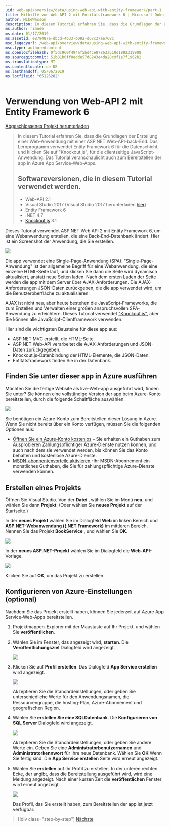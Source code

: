 ```yaml
---
uid: web-api/overview/data/using-web-api-with-entity-framework/part-1
title: Mithilfe von Web-API 2 mit Entitätsframework 6 | Microsoft-Dokumentation
author: MikeWasson
description: In diesem Tutorial erfahren Sie, dass die Grundlagen der Erstellung einer Web-Anwendung mit einer ASP.NET Web-API-back-End. Das Lernprogramm verwendet Entity Framework 6 für das Layout der Daten...
ms.author: riande
ms.date: 01/17/2019
ms.assetid: e879487e-dbcd-4b33-b092-d67c37ae768c
msc.legacyurl: /web-api/overview/data/using-web-api-with-entity-framework/part-1
msc.type: authoredcontent
ms.openlocfilehash: 0f5dc960f494af5bd4ce87863a510d1892319908
ms.sourcegitcommit: 51b01b6ff8edde57d8243e4da28c9f1e7f1962b2
ms.translationtype: MT
ms.contentlocale: de-DE
ms.lasthandoff: 05/06/2019
ms.locfileid: "65126282"
---
```

# <a name="using-web-api-2-with-entity-framework-6"></a>Verwendung von Web-API 2 mit Entity Framework 6

[Abgeschlossenes Projekt herunterladen](https://github.com/MikeWasson/BookService)

> In diesem Tutorial erfahren Sie, dass die Grundlagen der Erstellung einer Web-Anwendung mit einer ASP.NET Web-API-back-End. Das Lernprogramm verwendet Entity Framework 6 für die Datenschicht, und klicken Sie auf "Knockout.js", für die clientseitige JavaScript-Anwendung. Das Tutorial veranschaulicht auch zum Bereitstellen der app in Azure App Service-Web-Apps.
>
> ## <a name="software-versions-used-in-the-tutorial"></a>Softwareversionen, die in diesem Tutorial verwendet werden.
>
> - Web-API 2.1
> - Visual Studio 2017 (Visual Studio 2017 herunterladen [hier](https://visualstudio.microsoft.com/downloads/?utm_medium=microsoft&utm_source=docs.microsoft.com&utm_campaign=button+cta&utm_content=download+vs2017))
> - Entity Framework 6
> - .NET 4.7
> - [Knockout.js](http://knockoutjs.com/) 3.1

Dieses Tutorial verwendet ASP.NET Web API 2 mit Entity Framework 6, um eine Webanwendung erstellen, die eine Back-End-Datenbank ändert. Hier ist ein Screenshot der Anwendung, die Sie erstellen.

[![](part-1/_static/image2.png)](part-1/_static/image1.png)

Die app verwendet eine Single-Page-Anwendung (SPA). "Single-Page-Anwendung" ist der allgemeine Begriff für eine Webanwendung, die eine einzelne HTML-Seite lädt, und klicken Sie dann die Seite wird dynamisch aktualisiert, anstatt neue Seiten laden. Nach dem ersten Laden der Seite werden die app mit dem Server über AJAX-Anforderungen. Die AJAX-Anforderungen JSON-Daten zurückgeben, die die app verwendet wird, um die Benutzeroberfläche zu aktualisieren.

AJAX ist nicht neu, aber heute bestehen die JavaScript-Frameworks, die zum Erstellen und Verwalten einer großen anspruchsvollen SPA-Anwendung zu erleichtern. Dieses Tutorial verwendet ["Knockout.js"](http://knockoutjs.com/), aber Sie können alle JavaScript-Clientframework verwenden.

Hier sind die wichtigsten Bausteine für diese app aus:

- ASP.NET MVC erstellt, die HTML-Seite.
- ASP.NET Web-API verarbeitet die AJAX-Anforderungen und JSON-Daten zurückgegeben.
- Knockout.js-Datenbindung der HTML-Elemente, die JSON-Daten.
- Entitätsframework finden Sie in der Datenbank.

## <a name="see-this-app-running-on-azure"></a>Finden Sie unter dieser app in Azure ausführen

Möchten Sie die fertige Website als live-Web-app ausgeführt wird, finden Sie unter? Sie können eine vollständige Version der app beim Azure-Konto bereitstellen, durch die folgende Schaltfläche auswählen.

[![](http://azuredeploy.net/deploybutton.png)](https://azuredeploy.net/?WT.mc_id=deploy_azure_aspnet&repository=https://github.com/tfitzmac/BookService)

Sie benötigen ein Azure-Konto zum Bereitstellen dieser Lösung in Azure. Wenn Sie nicht bereits über ein Konto verfügen, müssen Sie die folgenden Optionen aus:

- [Öffnen Sie ein Azure-Konto kostenlos](https://azure.microsoft.com/pricing/free-trial/?WT.mc_id=A443DD604) – Sie erhalten ein Guthaben zum Ausprobieren Zahlungspflichtiger Azure-Dienste nutzen können, und auch nach dem sie verwendet werden, bis können Sie das Konto behalten und kostenlose Azure-Dienste.
- [MSDN-abonnentenvorteile aktivieren](https://azure.microsoft.com/pricing/member-offers/msdn-benefits-details/?WT.mc_id=A443DD604) -Ihr MSDN-Abonnement ein monatliches Guthaben, die Sie für zahlungspflichtige Azure-Dienste verwenden können.

## <a name="create-the-project"></a>Erstellen eines Projekts

Öffnen Sie Visual Studio. Von der **Datei** , wählen Sie im Menü **neu**, und wählen Sie dann **Projekt**. (Oder wählen Sie **neues Projekt** auf der Startseite.)

In der **neues Projekt** wählen Sie im Dialogfeld **Web** im linken Bereich und **ASP.NET-Webanwendung ((.NET Framework)** im mittleren Bereich. Nennen Sie das Projekt **BookService** , und wählen Sie **OK**.

[![](part-1/_static/image11.png)](part-1/_static/image11.png)

In der **neues ASP.NET-Projekt** wählen Sie im Dialogfeld die **Web-API-** Vorlage.

[![](part-1/_static/image12.png)](part-1/_static/image12.png)

Klicken Sie auf **OK**, um das Projekt zu erstellen.

## <a name="configure-azure-settings-optional"></a>Konfigurieren von Azure-Einstellungen (optional)

Nachdem Sie das Projekt erstellt haben, können Sie jederzeit auf Azure App Service-Web-Apps bereitstellen. 

1. Projektmappen-Explorer mit der Maustaste auf Ihr Projekt, und wählen Sie **veröffentlichen**.

2. Wählen Sie im Fenster, das angezeigt wird, **starten**. Die **Veröffentlichungsziel** Dialogfeld wird angezeigt.

   [![](part-1/_static/image14.png)](part-1/_static/image14.png)

3. Klicken Sie auf **Profil erstellen**. Das Dialogfeld **App Service erstellen** wird angezeigt.

   [![](part-1/_static/image15.png)](part-1/_static/image15.png)

   Akzeptieren Sie die Standardeinstellungen, oder geben Sie unterschiedliche Werte für den Anwendungsnamen, die Ressourcengruppe, die hosting-Plan, Azure-Abonnement und geografischen Region. 

4. Wählen Sie **erstellen Sie eine SQL­Datenbank**. Die **Konfigurieren von SQL Server** Dialogfeld wird angezeigt. 

   [![](part-1/_static/image16.png)](part-1/_static/image16.png)

   Akzeptieren Sie die Standardeinstellungen, oder geben Sie andere Werte ein. Geben Sie eine **Administratorbenutzernamen** und **Administratorkennwort** für Ihre neue Datenbank. Wählen Sie **OK** Wenn Sie fertig sind. Die **App Service erstellen** Seite wird erneut angezeigt.

5. Wählen Sie **erstellen** auf Ihr Profil zu erstellen. In der unteren rechten Ecke, der angibt, dass die Bereitstellung ausgeführt wird, wird eine Meldung angezeigt. Nach einer kurzen Zeit die **veröffentlichen** Fenster wird erneut angezeigt.

    [![](part-1/_static/image17.png)](part-1/_static/image17.png)
   
    Das Profil, das Sie erstellt haben, zum Bereitstellen der app ist jetzt verfügbar. 

> [!div class="step-by-step"]
> [Nächste](part-2.md)
